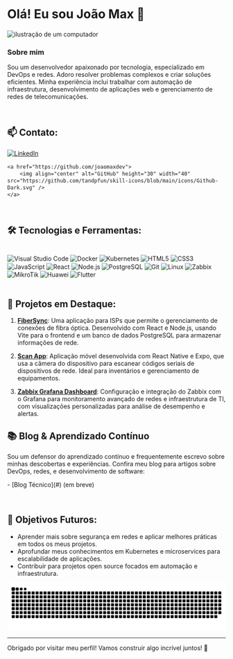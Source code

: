 # Olá! Eu sou João Max 👋

<div>
    <img src="https://raw.githubusercontent.com/MicaelliMedeiros/micaellimedeiros/master/image/computer-illustration.png" alt="ilustração de um computador" min-width="400px" max-width="400px" width="400px" align="center">
</div>

<div>
    <h3>Sobre mim</h3>

<p text="center">
    Sou um desenvolvedor apaixonado por tecnologia, especializado em DevOps e redes. Adoro resolver problemas complexos e criar soluções eficientes. Minha experiência inclui trabalhar com automação de infraestrutura, desenvolvimento de aplicações web e gerenciamento de redes de telecomunicações.
</p>
</div>

<div style="display: inline_block"><br>
    <h2>📫 Contato:</h2>
</div>

<div>
    <a href="https://www.linkedin.com/in/jo%C3%A3o-marques-viana-silva-90595b164">
        <img align="center" alt="LinkedIn" height="30" width="40" src="https://cdn.jsdelivr.net/gh/devicons/devicon/icons/linkedin/linkedin-original.svg" />
    </a>

    <a href="https://github.com/joaomaxdev">
        <img align="center" alt="GitHub" height="30" width="40" src="https://github.com/tandpfun/skill-icons/blob/main/icons/Github-Dark.svg" />
    </a>
</div>

<div style="display: inline_block"><br>
    <h2>🛠 Tecnologias e Ferramentas:</h2>
</div>

<div style="display: inline_block"><br>
    <img align="center" alt="Visual Studio Code" height="30" width="40" src="https://cdn.jsdelivr.net/gh/devicons/devicon/icons/vscode/vscode-original.svg" />
    <img align="center" alt="Docker" height="30" width="40" src="https://cdn.jsdelivr.net/gh/devicons/devicon/icons/docker/docker-original.svg" />
    <img align="center" alt="Kubernetes" height="30" width="40" src="https://cdn.jsdelivr.net/gh/devicons/devicon/icons/kubernetes/kubernetes-plain.svg" />
    <img align="center" alt="HTML5" height="30" width="40" src="https://cdn.jsdelivr.net/gh/devicons/devicon/icons/html5/html5-original.svg" />
    <img align="center" alt="CSS3" height="30" width="40" src="https://cdn.jsdelivr.net/gh/devicons/devicon/icons/css3/css3-original.svg" />
    <img align="center" alt="JavaScript" height="30" width="40" src="https://cdn.jsdelivr.net/gh/devicons/devicon/icons/javascript/javascript-original.svg" />
    <img align="center" alt="React" height="30" width="40" src="https://cdn.jsdelivr.net/gh/devicons/devicon/icons/react/react-original.svg" />
    <img align="center" alt="Node.js" height="30" width="40" src="https://cdn.jsdelivr.net/gh/devicons/devicon/icons/nodejs/nodejs-original.svg" />
    <img align="center" alt="PostgreSQL" height="30" width="40" src="https://cdn.jsdelivr.net/gh/devicons/devicon/icons/postgresql/postgresql-original.svg" />
    <img align="center" alt="Git" height="30" width="40" src="https://cdn.jsdelivr.net/gh/devicons/devicon/icons/git/git-original.svg" />
    <img align="center" alt="Linux" height="30" width="40" src="https://cdn.jsdelivr.net/gh/devicons/devicon/icons/linux/linux-original.svg" />
    <img align="center" alt="Zabbix" height="30" width="40" src="https://www.zabbix.com/img/favicon.ico" />
    <img align="center" alt="MikroTik" height="30" width="40" src="https://www.mikrotik.com/img/favicon.ico" />
    <img align="center" alt="Huawei" height="30" width="40" src="https://www-file.huawei.com/-/media/corp/home/favicons/favicon.ico" />
    <img align="center" alt="Flutter" height="30" width="40" src="https://cdn.jsdelivr.net/gh/devicons/devicon/icons/flutter/flutter-original.svg" />
</div>

<div style="display: inline_block"><br>
    <h2>🚀 Projetos em Destaque:</h2>
</div>

1. **[FiberSync](https://github.com/joaomaxdev/fibersync)**: Uma aplicação para ISPs que permite o gerenciamento de conexões de fibra óptica. Desenvolvido com React e Node.js, usando Vite para o frontend e um banco de dados PostgreSQL para armazenar informações de rede.

2. **[Scan App](https://github.com/joaomaxdev/scan-app)**: Aplicação móvel desenvolvida com React Native e Expo, que usa a câmera do dispositivo para escanear códigos seriais de dispositivos de rede. Ideal para inventários e gerenciamento de equipamentos.

3. **[Zabbix Grafana Dashboard](https://github.com/joaomaxdev/zabbix-grafana-dashboard)**: Configuração e integração do Zabbix com o Grafana para monitoramento avançado de redes e infraestrutura de TI, com visualizações personalizadas para análise de desempenho e alertas.

<div>
    <h2>📚 Blog & Aprendizado Contínuo</h2>
    <p>
        Sou um defensor do aprendizado contínuo e frequentemente escrevo sobre minhas descobertas e experiências. Confira meu blog para artigos sobre DevOps, redes, e desenvolvimento de software:
    </p>
    <p>- [Blog Técnico](#) (em breve)</p>
</div>

<div style="display: inline_block"><br>
    <h2>🎯 Objetivos Futuros:</h2>
    <ul>
        <li>Aprender mais sobre segurança em redes e aplicar melhores práticas em todos os meus projetos.</li>
        <li>Aprofundar meus conhecimentos em Kubernetes e microservices para escalabilidade de aplicações.</li>
        <li>Contribuir para projetos open source focados em automação e infraestrutura.</li>
    </ul>
</div>

<picture>
  <source media="(prefers-color-scheme: dark)" srcset="https://raw.githubusercontent.com/Dev-Messias/Dev-Messias/output/github-contribution-grid-snake-dark.svg">
  <source media="(prefers-color-scheme: light)" srcset="https://raw.githubusercontent.com/Dev-Messias/Dev-Messias/output/github-contribution-grid-snake.svg">
  <img alt="github contribution grid snake animation" src="https://raw.githubusercontent.com/Dev-Messias/Dev-Messias/output/github-contribution-grid-snake.svg">
</picture>

---

Obrigado por visitar meu perfil! Vamos construir algo incrível juntos! 🚀
